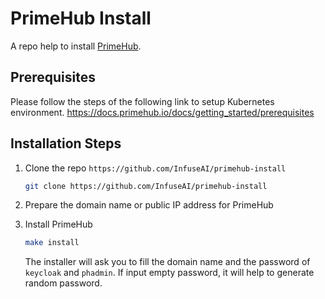 # PrimeHub Install

A repo help to install [PrimeHub](https://github.com/InfuseAI/primehub).

## Prerequisites

Please follow the steps of the following link to setup Kubernetes environment.
https://docs.primehub.io/docs/getting_started/prerequisites

## Installation Steps

1. Clone the repo `https://github.com/InfuseAI/primehub-install`

    ```bash
    git clone https://github.com/InfuseAI/primehub-install
    ```

2. Prepare the domain name or public IP address for PrimeHub

3. Install PrimeHub

    ```bash
    make install
    ```

    The installer will ask you to fill the domain name and the password of `keycloak` and `phadmin`. If input empty password, it will help to generate random password.

